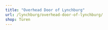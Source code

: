 ```yaml
---
title: "Overhead Door of Lynchburg"
url: /lynchburg/overhead-door-of-lynchburg/
shop: Türen
---
```


